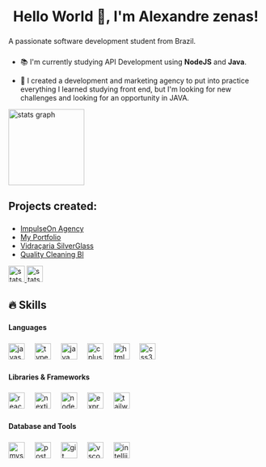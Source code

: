 <h1 align="center">Hello World 👋,  I'm Alexandre zenas! </h1>

###

<p align="left">A passionate software development  student from Brazil.</p>

###

* <p align="left">📚 I'm currently studying API Development using <Strong>NodeJS</Strong> and <Strong>Java</Strong>. <br>
*  🔭 I created a development and marketing agency to put into practice everything I learned studying front end, but I'm looking for new challenges and looking for an opportunity in JAVA.</p>

<div align="left">
  <img src="https://github-readme-stats.vercel.app/api?username=alexandrezenas&hide_title=false&hide_rank=false&show_icons=true&include_all_commits=true&count_private=true&disable_animations=false&theme=gotham&locale=en&hide_border=false&order=1" height="150" alt="stats graph"  />
</div>

###

<h2 align="left">Projects created:</h2>

###

* [ImpulseOn Agency](https://impulseonagency.com/) <br>
* [My Portfolio](https://alexandrezenas.github.io/portfolio/) <br>
* [Vidraçaria SilverGlass](https://xn--vidraariasilverglass-70b.com.br/) <br>
* [Quality Cleaning Bl](https://qualitycleaningbl.com/) <br>


<div align="left">
  <a href="https://www.linkedin.com/in/alexandre-zenas-819b3163/" target="_blank" >
      <img src="https://img.shields.io/badge/LinkedIn-0077B5?style=for-the-badge&logo=linkedin&logoColor=white" height="32" alt="stats         graph"  />
  </a>
  <a href="https://www.instagram.com/alexandrezenas/" target="_blank" >
    <img src="https://img.shields.io/badge/Instagram-E4405F?style=for-the-badge&logo=instagram&logoColor=white" height="32" alt="stats       graph"  />
  </a>
</div>

###

<h2 align="left">🔥 Skills</h2>

###

<h4 align="left">Languages</h4>

###

<div align="left">
  <img src="https://cdn.jsdelivr.net/gh/devicons/devicon/icons/javascript/javascript-original.svg" height="32" alt="javascript logo"  />
  <img width="12" />
  <img src="https://cdn.jsdelivr.net/gh/devicons/devicon/icons/typescript/typescript-original.svg" height="32" alt="typescript logo"  />
  <img width="12" />
  <img src="https://cdn.jsdelivr.net/gh/devicons/devicon/icons/java/java-original.svg" height="32" alt="java logo"  />
  <img width="12" />
  <img src="https://cdn.jsdelivr.net/gh/devicons/devicon/icons/cplusplus/cplusplus-original.svg" height="32" alt="cplusplus logo"  />
  <img width="12" />
  <img src="https://cdn.jsdelivr.net/gh/devicons/devicon/icons/html5/html5-original.svg" height="32" alt="html5 logo"  />
  <img width="12" />
  <img src="https://cdn.jsdelivr.net/gh/devicons/devicon/icons/css3/css3-original.svg" height="32" alt="css3 logo"  />
</div>

###

<h4 align="left">Libraries & Frameworks</h4>

###

<div align="left">
  <img src="https://cdn.jsdelivr.net/gh/devicons/devicon/icons/react/react-original.svg" height="32" alt="react logo"  />
  <img width="12" />
  <img src="https://cdn.jsdelivr.net/gh/devicons/devicon/icons/nextjs/nextjs-original.svg" height="32" alt="nextjs logo"  />
  <img width="12" />
  <img src="https://cdn.jsdelivr.net/gh/devicons/devicon/icons/nodejs/nodejs-original.svg" height="32" alt="nodejs logo"  />
  <img width="12" />
  <img src="https://cdn.jsdelivr.net/gh/devicons/devicon/icons/express/express-original.svg" height="32" alt="express logo"  />
  <img width="12" />
  <img src="https://cdn.jsdelivr.net/gh/devicons/devicon/icons/tailwindcss/tailwindcss-original-wordmark.svg" height="32" alt="tailwindcss logo"  />
</div>

###

<h4 align="left">Database and Tools</h4>

###

<div align="left">
  <img src="https://cdn.jsdelivr.net/gh/devicons/devicon/icons/mysql/mysql-original.svg" height="32" alt="mysql logo"  />
  <img width="12" />
  <img src="https://cdn.jsdelivr.net/gh/devicons/devicon/icons/postgresql/postgresql-original.svg" height="32" alt="postgresql logo"  />
  <img width="12" />
  <img src="https://cdn.jsdelivr.net/gh/devicons/devicon/icons/git/git-original.svg" height="32" alt="git logo"  />
  <img width="12" />
  <img src="https://cdn.jsdelivr.net/gh/devicons/devicon/icons/vscode/vscode-original.svg" height="32" alt="vscode logo"  />
  <img width="12" />
  <img src="https://cdn.jsdelivr.net/gh/devicons/devicon/icons/intellij/intellij-original.svg" height="32" alt="intellij logo"  />
</div>

###
